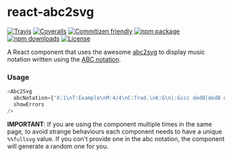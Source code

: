 # react-abc2svg

[![Travis][build-badge]][build]
[![Coveralls][coveralls-badge]][coveralls]
[![Commitizen friendly][commitizen-badge]][commitizen]
[![npm package][npm-badge]][npm]
[![npm downloads][npm-downloads-badge]][npm-downloads]
[![License][license-badge]][license]

A React component that uses the awesome [abc2svg](https://github.com/moinejf/abc2svg) to display music notation written using the [ABC notation](http://abcnotation.com).

### Usage

```js
<Abc2Svg
  abcNotation={'X:1\nT:Example\nM:4/4\nC:Trad.\nK:G\n|:Gccc dedB|dedB dedB|c2ec B2dB|c2A2 A2BA|'}
  showErrors
/>
```

**IMPORTANT**: If you are using the component multiple times in the same page, to avoid strange behaviours each component needs to have a unique `%%fullsvg` value. If you con't provide one in the abc notation, the component will generate a random one for you.

[build-badge]: https://img.shields.io/travis/rigobauer/react-abc2svg/master.svg?style=flat-square
[build]: https://travis-ci.org/rigobauer/react-abc2svg

[coveralls-badge]: https://img.shields.io/coveralls/rigobauer/react-abc2svg/master.svg?style=flat-square
[coveralls]: https://coveralls.io/github/rigobauer/react-abc2svg

[commitizen-badge]: https://img.shields.io/badge/commitizen-friendly-brightgreen.svg?style=flat-square
[commitizen]: http://commitizen.github.io/cz-cli/

[npm-badge]: https://img.shields.io/npm/v/react-abc2svg.svg?style=flat-square
[npm]: https://www.npmjs.org/package/react-abc2svg

[npm-downloads-badge]: https://img.shields.io/npm/dm/react-abc2svg.svg?style=flat-square
[npm-downloads]: https://npm-stat.com/charts.html?package=react-abc2svg

[license-badge]: https://img.shields.io/npm/l/react-abc2svg.svg?style=flat-square
[license]: https://opensource.org/licenses/LGPL-3.0
